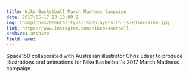 ```yaml
---
title: Nike Basketball March Madness Campaign
date: 2017-05-17 23:10:00 Z
img: Champions%20Mentality-all%20players-Chris-Edser-Nike.jpg
link: https://www.instagram.com/nikebasketball
archive: archive
Field name: 
---
```


Space150 collaborated with Australian illustrator Chris Edser to produce illustrations and animations for Nike Basketball's 2017 March Madness campaign. 